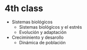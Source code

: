 # 4th class

- Sistemas biológicos
	- Sistemas biológicos y el estrés
	- Evolución y adaptación
- Creciminiento y desarollo
	- Dinámica de población

